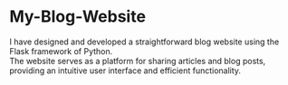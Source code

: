 # My-Blog-Website
I have designed and developed a straightforward blog website using the Flask framework of Python.    
The website serves as a platform for sharing articles and blog posts, providing an intuitive user interface and efficient functionality.

